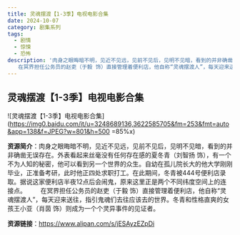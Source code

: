 ```yaml
---
title: 灵魂摆渡【1-3季】电视电影合集
date: 2024-10-07
category: 剧集系列
tags:
  - 剧情
  - 惊悚
  - 恐怖
description: '肉身之眼晦暗不明，见近不见远，见前不见后，见明不见暗，看到的并非确凿无误存在。外表看起来丝毫没有任何存在感的夏冬青（刘智扬 饰），有一个不为人知的秘密，他可以看到另一个世界的众生。自幼在孤儿院长大的他大学刚刚毕业，正准备考研，此时他正四处求职打工。在此期间，冬青被444号便利店录取。据说这家便利店半夜12点后会闹鬼，原来这里正是两个不同纬度空间上的连接点。
　　在冥界担任公务员的赵吏（于毅 饰）直接管理着便利店，他自称“灵魂摆渡人”，每天迎来送往，指引鬼魂们去往应该去的世界。冬青和性格直爽的女孩王小亚（肖茵 饰）则成为一个个灵异事件的见证者。'
---
```


## 灵魂摆渡【1-3季】电视电影合集

![灵魂摆渡【1-3季】电视电影合集](https://img0.baidu.com/it/u=3248689136,3622585705&fm=253&fmt=auto&app=138&f=JPEG?w=801&h=500 =85%x)

**资源简介**：肉身之眼晦暗不明，见近不见远，见前不见后，见明不见暗，看到的并非确凿无误存在。外表看起来丝毫没有任何存在感的夏冬青（刘智扬 饰），有一个不为人知的秘密，他可以看到另一个世界的众生。自幼在孤儿院长大的他大学刚刚毕业，正准备考研，此时他正四处求职打工。在此期间，冬青被444号便利店录取。据说这家便利店半夜12点后会闹鬼，原来这里正是两个不同纬度空间上的连接点。
　　在冥界担任公务员的赵吏（于毅 饰）直接管理着便利店，他自称“灵魂摆渡人”，每天迎来送往，指引鬼魂们去往应该去的世界。冬青和性格直爽的女孩王小亚（肖茵 饰）则成为一个个灵异事件的见证者。

**资源链接**：https://www.alipan.com/s/jESAyzEZpDi
